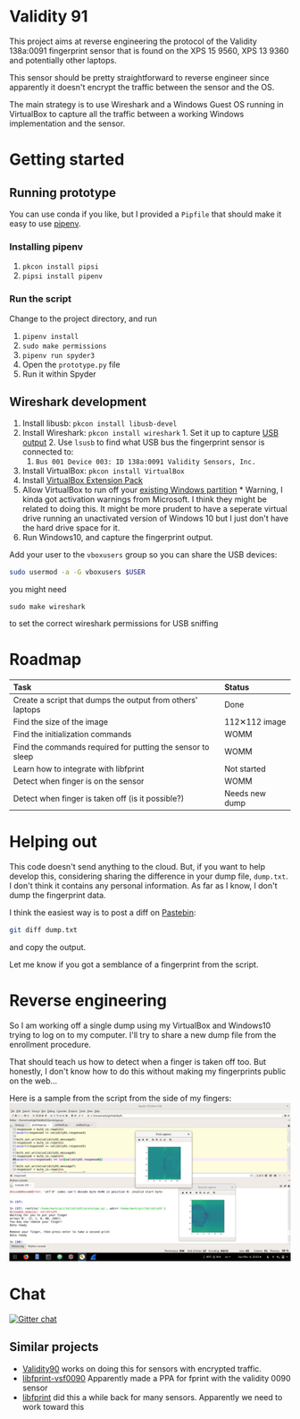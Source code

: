 # Validity 91

This project aims at reverse engineering the protocol of the Validity 138a:0091 fingerprint sensor that is found on the XPS 15 9560, XPS 13 9360 and potentially other laptops.

This sensor should be pretty straightforward to reverse engineer since apparently it doesn't encrypt the traffic between the sensor and the OS.

The main strategy is to use Wireshark and a Windows Guest OS running in VirtualBox to capture all the traffic between a working Windows implementation and the sensor.

# Getting started

## Running prototype
You can use conda if you like, but I provided a `Pipfile` that should make it easy to use [pipenv](https://docs.pipenv.org/).
### Installing pipenv
  1. `pkcon install pipsi`
  2. `pipsi install pipenv`

### Run the script
Change to the project directory, and run
  1. `pipenv install`
  2. `sudo make permissions`
  3. `pipenv run spyder3`
  4. Open the `prototype.py` file
  5. Run it within Spyder

## Wireshark development
  1. Install libusb: `pkcon install libusb-devel`
  3. Install Wireshark: `pkcon install wireshark`
    1. Set it up to capture [USB output](https://wiki.wireshark.org/CaptureSetup/USB)
    2. Use `lsusb` to find what USB bus the fingerprint sensor is connected to:
      1. `Bus 001 Device 003: ID 138a:0091 Validity Sensors, Inc.`
  4. Install VirtualBox: `pkcon install VirtualBox`
  5. Install [VirtualBox Extension Pack](https://www.virtualbox.org/wiki/Downloads)
  6. Allow VirtualBox to run off your [existing Windows partition](https://www.serverwatch.com/server-tutorials/using-a-physical-hard-drive-with-a-virtualbox-vm.html)
    * Warning, I kinda got activation warnings from Microsoft. I think they might be related to doing this. It might be more prudent to have a seperate virtual drive running an unactivated version of Windows 10 but I just don't have the hard drive space for it.
  7. Run Windows10, and capture the fingerprint output.

Add your user to the `vboxusers` group so you can share the USB devices:

```bash
sudo usermod -a -G vboxusers $USER
```
you might need
```
sudo make wireshark
```
to set the correct wireshark permissions for USB sniffing


# Roadmap
| Task                                                       | Status         |
|:-----------------------------------------------------------|:---------------|
| Create a script that dumps the output from others' laptops | Done           |
| Find the size of the image                                 | 112✕112 image  |
| Find the initialization commands                           | WOMM           |
| Find the commands required for putting the sensor to sleep | WOMM           |
| Learn how to integrate with libfprint                      | Not started    |
| Detect when finger is on the sensor                        | WOMM           |
| Detect when finger is taken off  (is it possible?)         | Needs new dump |


# Helping out
This code doesn't send anything to the cloud. But, if you want to help develop this, considering sharing the difference in your dump file, `dump.txt`.
I don't think it contains any personal information. As far as I know, I don't dump the fingerprint data.

I think the easiest way is to post a diff on [Pastebin](https://pastebin.com/):
```bash
git diff dump.txt
```
and copy the output.

Let me know if you got a semblance of a fingerprint from the script.
# Reverse engineering
So I am working off a single dump using my VirtualBox and Windows10 trying to log on to my computer.
I'll try to share a new dump file from the enrollment procedure.

That should teach us how to detect when a finger is taken off too. But honestly, I don't know how to do this without making my fingerprints public on the web...

Here is a sample from the script from the side of my fingers:
![sample](assets/sample_capture.png)

# Chat
[![Gitter chat](https://badges.gitter.im/Validity91/gitter.png)](https://gitter.im/Validity91/Lobby)

## Similar projects
  * [Validity90](https://github.com/nmikhailov/Validity90) works on doing this for sensors with encrypted traffic.
  * [libfprint-vsf0090](https://forums.lenovo.com/t5/Linux-Discussion/Validity-Fingerprint-Reader-Linux/m-p/3987358/highlight/true#M10522) Apparently made a PPA for fprint with the validity 0090 sensor
  * [libfprint](https://www.freedesktop.org/wiki/Software/fprint/libfprint/) did this a while back for many sensors. Apparently we need to work toward this
